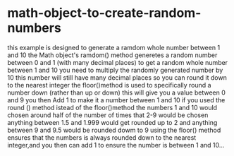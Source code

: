 # math-object-to-create-random-numbers

this example is designed to generate a ramdom whole number between 1 and 10
the Math object's ramdom() method generetes a random number between 0 and 1 (with many decimal places)
to get a random whole number between 1 and 10 you need to multiply the randomly generated number by 10
this number will still have many decimal places so you can round it down to the nearest integer the floor()method is used to specifically round a number down (rather than up or down)
this will give you a value between 0 and 9 you then Add 1 to make it a number between 1 and 10
if you used the round () method istead of the floor()method the numbers 1 and 10 would chosen around half of the number of times that 2-9 would be chosen anything between 1.5 and 1.999
would get rounded up to 2 and anything between 9 and 9.5
would be rounded dowm to 9
using the floor() method ensures that the numbers is always rounded down to the nearest integer,and you then can add 1 to ensure the number is between 1 and 10...
